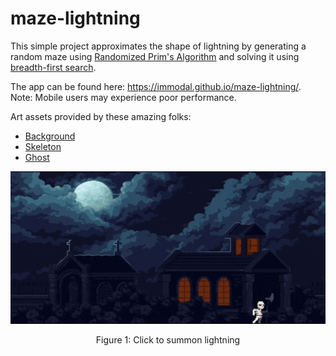 # maze-lightning
 
This simple project approximates the shape of lightning by generating a random maze using [Randomized Prim's Algorithm](https://en.wikipedia.org/wiki/Maze_generation_algorithm#Randomized_Prim's_algorithm) and solving it using [breadth-first search](https://en.wikipedia.org/wiki/Breadth-first_search).

The app can be found here: https://immodal.github.io/maze-lightning/. Note: Mobile users may experience poor performance.

Art assets provided by these amazing folks:
* [Background](https://anokolisa.itch.io/moon-graveyard)
* [Skeleton](https://jesse-m.itch.io/skeleton-pack)
* [Ghost](https://master-blazter.itch.io/ghostspritepack)

<p align="center">
  <img src="readme/app.gif" alt="Click to summon lightning"/>
</p>
<p align="center">Figure 1: Click to summon lightning</p>
